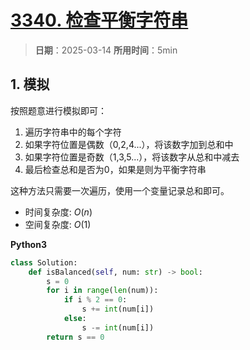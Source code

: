 # [3340. 检查平衡字符串](https://leetcode.cn/problems/check-balanced-string/description/)

> **日期**：2025-03-14
> **所用时间**：5min

## 1. 模拟

按照题意进行模拟即可：

1. 遍历字符串中的每个字符
2. 如果字符位置是偶数（0,2,4...），将该数字加到总和中
3. 如果字符位置是奇数（1,3,5...），将该数字从总和中减去
4. 最后检查总和是否为0，如果是则为平衡字符串

这种方法只需要一次遍历，使用一个变量记录总和即可。

- 时间复杂度: $O(n)$
- 空间复杂度: $O(1)$

**Python3**

```python
class Solution:
    def isBalanced(self, num: str) -> bool:
        s = 0
        for i in range(len(num)):
            if i % 2 == 0:
                s += int(num[i])
            else:
                s -= int(num[i])
        return s == 0
```